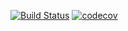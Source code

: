 [![Build Status](https://travis-ci.org/POMSPOS14/hw4_mcdonalds.svg?branch=master)](https://travis-ci.org/POMSPOS14/hw4_mcdonalds)
[![codecov](https://codecov.io/gh/POMSPOS14/hw4_mcdonalds/branch/master/graph/badge.svg)](https://codecov.io/gh/POMSPOS14/hw4_mcdonalds)